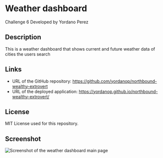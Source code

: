 # Weather dashboard

Challenge 6 Developed by Yordano Perez

## Description
This is a weather dashboard that shows current and future weather data of cities the users search

## Links
- URL of the GitHub repository: https://github.com/yordanop/northbound-wealthy-extrovert
- URL of the deployed application: https://yordanop.github.io/northbound-wealthy-extrovert/

## License
MIT License used for this repository.

## Screenshot
![Screenshot of the weather dashboard main page](./assets/images/MainPage_ss.png)